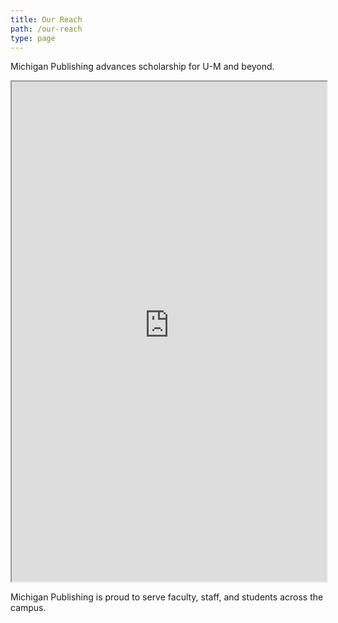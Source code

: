 ```yaml
---
title: Our Reach
path: /our-reach
type: page
---
```

Michigan Publishing advances scholarship for U-M and beyond.

<iframe title="Readership map" width="100%" height="800" src="https://maps.publishing.umich.edu/readership-map/"></iframe>


Michigan Publishing is proud to serve faculty, staff, and students across the campus.

